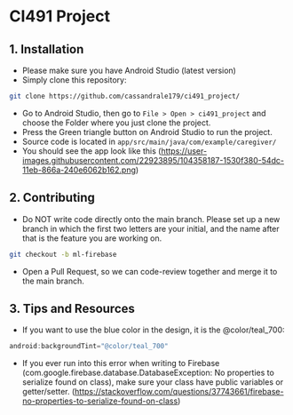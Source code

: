 
# CI491 Project


## 1. Installation
- Please make sure you have Android Studio (latest version) 
- Simply clone this repository: 
```bash
git clone https://github.com/cassandrale179/ci491_project/ 
``` 
- Go to Android Studio, then go to `File > Open > ci491_project` and choose the Folder where you just clone the project. 
- Press the Green triangle button on Android Studio to run the project. 
- Source code is located in `app/src/main/java/com/example/caregiver/` 
- You should see the app look like this (https://user-images.githubusercontent.com/22923895/104358187-1530f380-54dc-11eb-866a-240e6062b162.png) 

## 2. Contributing
- Do NOT write code directly onto the main branch. Please set up a new branch in which the first two letters are your initial, and
the name after that is the feature you are working on.
```bash
git checkout -b ml-firebase
```
- Open a Pull Request, so we can code-review together and merge it to the main branch.


## 3. Tips and Resources
- If you want to use the blue color in the design, it is the @color/teal_700:
```java
android:backgroundTint="@color/teal_700"
```

- If you ever run into this error when writing to Firebase (com.google.firebase.database.DatabaseException: No properties to serialize found on class), make sure your class have public variables or getter/setter. (https://stackoverflow.com/questions/37743661/firebase-no-properties-to-serialize-found-on-class)